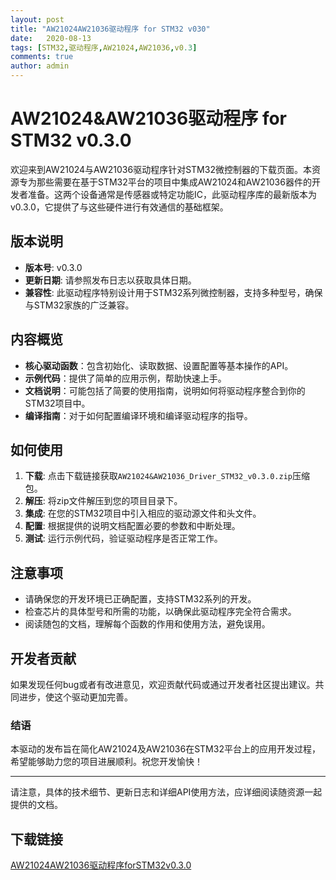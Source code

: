```yaml
---
layout: post
title: "AW21024AW21036驱动程序 for STM32 v030"
date:   2020-08-13
tags: [STM32,驱动程序,AW21024,AW21036,v0.3]
comments: true
author: admin
---
```

# AW21024&AW21036驱动程序 for STM32 v0.3.0

欢迎来到AW21024与AW21036驱动程序针对STM32微控制器的下载页面。本资源专为那些需要在基于STM32平台的项目中集成AW21024和AW21036器件的开发者准备。这两个设备通常是传感器或特定功能IC，此驱动程序库的最新版本为v0.3.0，它提供了与这些硬件进行有效通信的基础框架。

## 版本说明
- **版本号**: v0.3.0
- **更新日期**: 请参照发布日志以获取具体日期。
- **兼容性**: 此驱动程序特别设计用于STM32系列微控制器，支持多种型号，确保与STM32家族的广泛兼容。

## 内容概览
- **核心驱动函数**：包含初始化、读取数据、设置配置等基本操作的API。
- **示例代码**：提供了简单的应用示例，帮助快速上手。
- **文档说明**：可能包括了简要的使用指南，说明如何将驱动程序整合到你的STM32项目中。
- **编译指南**：对于如何配置编译环境和编译驱动程序的指导。

## 如何使用
1. **下载**: 点击下载链接获取`AW21024&AW21036_Driver_STM32_v0.3.0.zip`压缩包。
2. **解压**: 将zip文件解压到您的项目目录下。
3. **集成**: 在您的STM32项目中引入相应的驱动源文件和头文件。
4. **配置**: 根据提供的说明文档配置必要的参数和中断处理。
5. **测试**: 运行示例代码，验证驱动程序是否正常工作。

## 注意事项
- 请确保您的开发环境已正确配置，支持STM32系列的开发。
- 检查芯片的具体型号和所需的功能，以确保此驱动程序完全符合需求。
- 阅读随包的文档，理解每个函数的作用和使用方法，避免误用。

## 开发者贡献
如果发现任何bug或者有改进意见，欢迎贡献代码或通过开发者社区提出建议。共同进步，使这个驱动更加完善。

### 结语
本驱动的发布旨在简化AW21024及AW21036在STM32平台上的应用开发过程，希望能够助力您的项目进展顺利。祝您开发愉快！

---

请注意，具体的技术细节、更新日志和详细API使用方法，应详细阅读随资源一起提供的文档。

## 下载链接

[AW21024AW21036驱动程序forSTM32v0.3.0](https://pan.quark.cn/s/a5d7f7a948e7)
